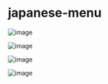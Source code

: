# japanese-menu

![image](https://github.com/shriyas4/japanese-menu/assets/82527731/c05b501d-9bd5-490c-9d6b-76174b383526)

![image](https://github.com/shriyas4/japanese-menu/assets/82527731/aa281c9b-7d30-46c5-b447-8082af25776c)


![image](https://github.com/shriyas4/japanese-menu/assets/82527731/47d6b75b-dfac-42b7-8fdd-c70ef0cd3fbf)

![image](https://github.com/shriyas4/japanese-menu/assets/82527731/681ef82a-0acb-45ac-a87e-0b95554296a6)
